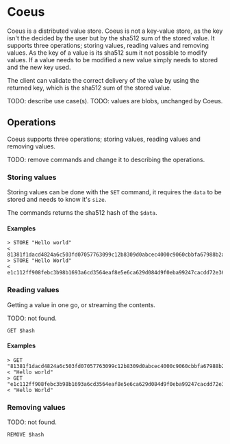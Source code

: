 # Coeus

Coeus is a distributed value store. Coeus is not a key-value store, as the key
isn't the decided by the user but by the sha512 sum of the stored value. It
supports three operations; storing values, reading values and removing values.
As the key of a value is its sha512 sum it not possible to modify values. If a
value needs to be modified a new value simply needs to stored and the new key
used.

The client can validate the correct delivery of the value by using the returned
key, which is the sha512 sum of the stored value.

TODO: describe use case(s).
TODO: values are blobs, unchanged by Coeus.

## Operations

Coeus supports three operations; storing values, reading values and removing
values.

TODO: remove commands and change it to describing the operations.

### Storing values

Storing values can be done with the `SET` command, it requires the `data` to be
stored and needs to know it's `size`.

The commands returns the sha512 hash of the `$data`.

#### Examples

```
> STORE "Hello world"
< 81381f1dacd4824a6c503fd07057763099c12b8309d0abcec4000c9060cbbfa67988b2ada669ab4837fcd3d4ea6e2b8db2b9da9197d5112fb369fd006da545de
> STORE "Hello World"
< e1c112ff908febc3b98b1693a6cd3564eaf8e5e6ca629d084d9f0eba99247cacdd72e369ff8941397c2807409ff66be64be908da17ad7b8a49a2a26c0e8086aa
```

### Reading values

Getting a value in one go, or streaming the contents.

TODO: not found.

```
GET $hash
```


#### Examples

```
> GET "81381f1dacd4824a6c503fd07057763099c12b8309d0abcec4000c9060cbbfa67988b2ada669ab4837fcd3d4ea6e2b8db2b9da9197d5112fb369fd006da545de"
< "Hello world"
> GET "e1c112ff908febc3b98b1693a6cd3564eaf8e5e6ca629d084d9f0eba99247cacdd72e369ff8941397c2807409ff66be64be908da17ad7b8a49a2a26c0e8086aa"
< "Hello World"
```

### Removing values

TODO: not found.

```
REMOVE $hash
```
